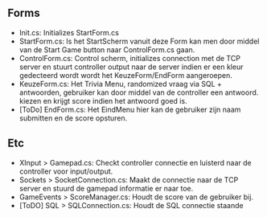 ## Forms
- Init.cs: Initializes StartForm.cs
- StartForm.cs: Is het StartScherm vanuit deze Form kan men door middel van de Start Game button naar ControlForm.cs gaan.
- ControlForm.cs: Control scherm, initializes connection met de TCP server en stuurt controller output naar de server indien er een kleur gedecteerd wordt wordt het KeuzeForm/EndForm aangeroepen.
- KeuzeForm.cs: Het Trivia Menu, randomized vraag via SQL + antwoorden, gebruiker kan door middel van de controller een antwoord. kiezen en krijgt score indien het antwoord goed is.
- [ToDo] EndForm.cs: Het EindMenu hier kan de gebruiker zijn naam submitten en de score opsturen.

## Etc
- XInput > Gamepad.cs: Checkt controller connectie en luisterd naar de controller voor input/output.
- Sockets > SocketConnection.cs: Maakt de connectie naar de TCP server en stuurd de gamepad informatie er naar toe.
- GameEvents > ScoreManager.cs: Houdt de score van de gebruiker bij.
- [ToDO] SQL > SQLConnection.cs: Houdt de SQL connectie staande
